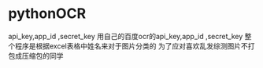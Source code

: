 # pythonOCR
api_key,app_id ,secret_key 用自己的百度ocr的api_key,app_id ,secret_key 
整个程序是根据excel表格中姓名来对于图片分类的
为了应对喜欢乱发综测图片不打包成压缩包的同学
